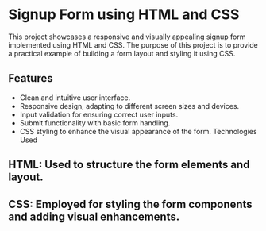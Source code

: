 # Signup Form using HTML and CSS
This project showcases a responsive and visually appealing signup form implemented using HTML and CSS. The purpose of this project is to provide a practical example of building a form layout and styling it using CSS.

## Features
- Clean and intuitive user interface.
- Responsive design, adapting to different screen sizes and devices.
- Input validation for ensuring correct user inputs.
- Submit functionality with basic form handling.
- CSS styling to enhance the visual appearance of the form.
Technologies Used
## HTML: Used to structure the form elements and layout.
## CSS: Employed for styling the form components and adding visual enhancements.
